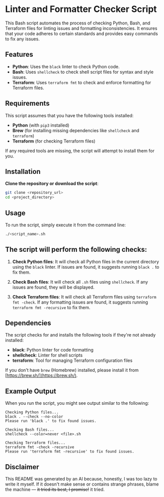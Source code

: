 # Linter and Formatter Checker Script

This Bash script automates the process of checking Python, Bash, and Terraform files for linting issues and formatting inconsistencies. It ensures that your code adheres to certain standards and provides easy commands to fix any issues.

## Features

- **Python**: Uses the `black` linter to check Python code.
- **Bash**: Uses `shellcheck` to check shell script files for syntax and style issues.
- **Terraform**: Uses `terraform fmt` to check and enforce formatting for Terraform files.

## Requirements

This script assumes that you have the following tools installed:
- **Python** (with `pip3` installed)
- **Brew** (for installing missing dependencies like `shellcheck` and `terraform`)
- **Terraform** (for checking Terraform files)

If any required tools are missing, the script will attempt to install them for you.

## Installation

**Clone the repository or download the script**:
   ```bash
   git clone <repository_url>
   cd <project_directory>
   ```
## Usage

To run the script, simply execute it from the command line:

```bash
./<script_name>.sh
```

## The script will perform the following checks:

1. **Check Python files**: It will check all Python files in the current directory using the `black` linter. If issues are found, it suggests running `black .` to fix them.

2. **Check Bash files**: It will check all `.sh` files using `shellcheck`. If any issues are found, they will be displayed.

3. **Check Terraform files**: It will check all Terraform files using `terraform fmt -check`. If any formatting issues are found, it suggests running `terraform fmt -recursive` to fix them.

## Dependencies

The script checks for and installs the following tools if they're not already installed:

- **black**: Python linter for code formatting
- **shellcheck**: Linter for shell scripts
- **terraform**: Tool for managing Terraform configuration files

If you don't have `brew` (Homebrew) installed, please install it from [https://brew.sh/](https://brew.sh/).

## Example Output

When you run the script, you might see output similar to the following:

```text
Checking Python files...
black . --check --no-color
Please run 'black .' to fix found issues.

Checking Bash files...
shellcheck --color=never <file>.sh

Checking Terraform files...
terraform fmt -check -recursive
Please run 'terraform fmt -recursive' to fix found issues.
```


## Disclaimer

This README was generated by an AI because, honestly, I was too lazy to write it myself. If it doesn't make sense or contains strange phrases, blame the machine — ~~it tried its best, I promise!~~ it tried.
